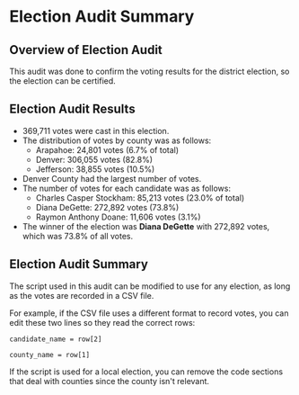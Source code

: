 # Election Audit Summary

## Overview of Election Audit
This audit was done to confirm the voting results for the district election, so the election can be certified.

## Election Audit Results
* 369,711 votes were cast in this election.
* The distribution of votes by county was as follows:
  * Arapahoe: 24,801 votes (6.7% of total)
  * Denver: 306,055 votes (82.8%)
  * Jefferson: 38,855 votes (10.5%)
* Denver County had the largest number of votes.
* The number of votes for each candidate was as follows:
  * Charles Casper Stockham: 85,213 votes (23.0% of total)
  * Diana DeGette: 272,892 votes (73.8%)
  * Raymon Anthony Doane: 11,606 votes (3.1%)
* The winner of the election was **Diana DeGette** with 272,892 votes, which was 73.8% of all votes.

## Election Audit Summary
The script used in this audit can be modified to use for any election, as long as the votes are recorded in a CSV file.

For example, if the CSV file uses a different format to record votes, you can edit these two lines so they read the correct rows:

`candidate_name = row[2]`

`county_name = row[1]`

If the script is used for a local election, you can remove the code sections that deal with counties since the county isn't relevant.
